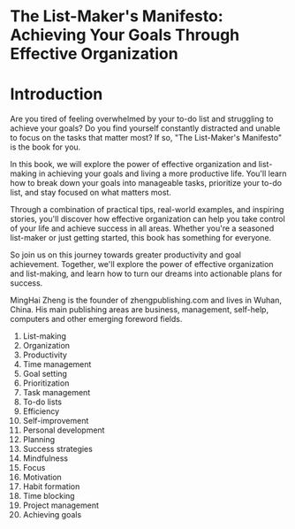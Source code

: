 # The List-Maker's Manifesto: Achieving Your Goals Through Effective Organization

# Introduction

Are you tired of feeling overwhelmed by your to-do list and struggling to achieve your goals? Do you find yourself constantly distracted and unable to focus on the tasks that matter most? If so, "The List-Maker's Manifesto" is the book for you.

In this book, we will explore the power of effective organization and list-making in achieving your goals and living a more productive life. You'll learn how to break down your goals into manageable tasks, prioritize your to-do list, and stay focused on what matters most.

Through a combination of practical tips, real-world examples, and inspiring stories, you'll discover how effective organization can help you take control of your life and achieve success in all areas. Whether you're a seasoned list-maker or just getting started, this book has something for everyone.

So join us on this journey towards greater productivity and goal achievement. Together, we'll explore the power of effective organization and list-making, and learn how to turn our dreams into actionable plans for success.




MingHai Zheng is the founder of zhengpublishing.com and lives in Wuhan, China. His main publishing areas are business, management, self-help, computers and other emerging foreword fields.



1. List-making
2. Organization
3. Productivity
4. Time management
5. Goal setting
6. Prioritization
7. Task management
8. To-do lists
9. Efficiency
10. Self-improvement
11. Personal development
12. Planning
13. Success strategies
14. Mindfulness
15. Focus
16. Motivation
17. Habit formation
18. Time blocking
19. Project management
20. Achieving goals

